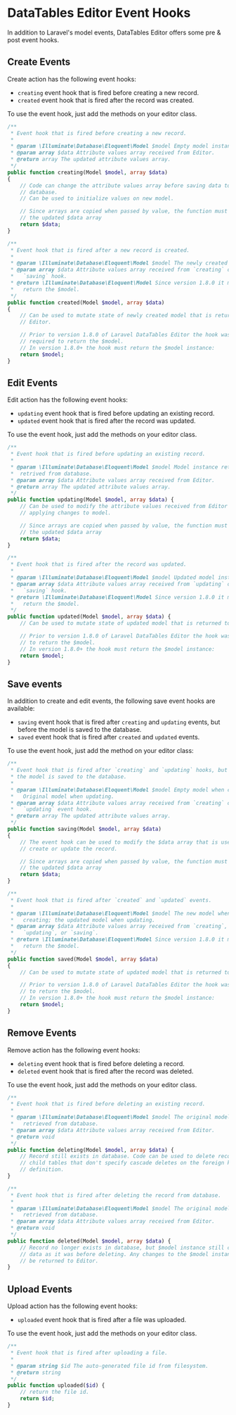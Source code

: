 # DataTables Editor Event Hooks

In addition to Laravel's model events, DataTables Editor offers some pre & post event hooks.

<a name="create-events"></a>
## Create Events

Create action has the following event hooks:

- `creating` event hook that is fired before creating a new record.
- `created` event hook that is fired after the record was created.

To use the event hook, just add the methods on your editor class.

```php
/**
 * Event hook that is fired before creating a new record.
 *
 * @param \Illuminate\Database\Eloquent\Model $model Empty model instance.
 * @param array $data Attribute values array received from Editor.
 * @return array The updated attribute values array.
 */
public function creating(Model $model, array $data)
{
    // Code can change the attribute values array before saving data to the
    // database.
    // Can be used to initialize values on new model.

    // Since arrays are copied when passed by value, the function must return
    // the updated $data array
    return $data;
}

/**
 * Event hook that is fired after a new record is created.
 *
 * @param \Illuminate\Database\Eloquent\Model $model The newly created model.
 * @param array $data Attribute values array received from `creating` or
 *   `saving` hook.
 * @return \Illuminate\Database\Eloquent\Model Since version 1.8.0 it must
 *   return the $model.
 */
public function created(Model $model, array $data)
{
    // Can be used to mutate state of newly created model that is returned to
    // Editor.

    // Prior to version 1.8.0 of Laravel DataTables Editor the hook was not
    // required to return the $model.
    // In version 1.8.0+ the hook must return the $model instance:
    return $model;
}
```

<a name="edit-events"></a>
## Edit Events

Edit action has the following event hooks:

- `updating` event hook that is fired before updating an existing record.
- `updated` event hook that is fired after the record was updated.

To use the event hook, just add the methods on your editor class.

```php
/**
 * Event hook that is fired before updating an existing record.
 *
 * @param \Illuminate\Database\Eloquent\Model $model Model instance retrived
 *  retrived from database.
 * @param array $data Attribute values array received from Editor.
 * @return array The updated attribute values array.
 */
public function updating(Model $model, array $data) {
    // Can be used to modify the attribute values received from Editor before
    // applying changes to model.

    // Since arrays are copied when passed by value, the function must return
    // the updated $data array
    return $data;
}

/**
 * Event hook that is fired after the record was updated.
 *
 * @param \Illuminate\Database\Eloquent\Model $model Updated model instance.
 * @param array $data Attribute values array received from `updating` or
 *   `saving` hook.
 * @return \Illuminate\Database\Eloquent\Model Since version 1.8.0 it must
 *   return the $model.
 */
public function updated(Model $model, array $data) {
    // Can be used to mutate state of updated model that is returned to Editor.

    // Prior to version 1.8.0 of Laravel DataTables Editor the hook was not required
    // to return the $model.
    // In version 1.8.0+ the hook must return the $model instance:
    return $model;
}
```

<a name="save-events"></a>
## Save events

In addition to create and edit events, the following save event hooks are available:

- `saving` event hook that is fired after `creating` and `updating` events, but
    before the model is saved to the database.
- `saved` event hook that is fired after `created` and `updated` events.

To use the event hook, just add the method on your editor class:

```php
/**
 * Event hook that is fired after `creating` and `updating` hooks, but before
 * the model is saved to the database.
 *
 * @param \Illuminate\Database\Eloquent\Model $model Empty model when creating;
 *   Original model when updating.
 * @param array $data Attribute values array received from `creating` or
 *   `updating` event hook.
 * @return array The updated attribute values array.
 */
public function saving(Model $model, array $data)
{
    // The event hook can be used to modify the $data array that is used to
    // create or update the record.

    // Since arrays are copied when passed by value, the function must return
    // the updated $data array
    return $data;
}

/**
 * Event hook that is fired after `created` and `updated` events.
 *
 * @param \Illuminate\Database\Eloquent\Model $model The new model when
 *   creating; the updated model when updating.
 * @param array $data Attribute values array received from `creating`,
 *   `updating`, or `saving`.
 * @return \Illuminate\Database\Eloquent\Model Since version 1.8.0 it must
 *   return the $model.
 */
public function saved(Model $model, array $data)
{
    // Can be used to mutate state of updated model that is returned to Editor.

    // Prior to version 1.8.0 of Laravel DataTables Editor the hook was not required
    // to return the $model.
    // In version 1.8.0+ the hook must return the $model instance:
    return $model;
}
```

<a name="remove-events"></a>
## Remove Events

Remove action has the following event hooks:

- `deleting` event hook that is fired before deleting a record.
- `deleted` event hook that is fired after the record was deleted.

To use the event hook, just add the methods on your editor class.

```php
/**
 * Event hook that is fired before deleting an existing record.
 *
 * @param \Illuminate\Database\Eloquent\Model $model The original model
 *   retrieved from database.
 * @param array $data Attribute values array received from Editor.
 * @return void
 */
public function deleting(Model $model, array $data) {
    // Record still exists in database. Code can be used to delete records from
    // child tables that don't specify cascade deletes on the foreign key
    // definition.
}

/**
 * Event hook that is fired after deleting the record from database.
 *
 * @param \Illuminate\Database\Eloquent\Model $model The original model
 *   retrieved from database.
 * @param array $data Attribute values array received from Editor.
 * @return void
 */
public function deleted(Model $model, array $data) {
    // Record no longer exists in database, but $model instance still contains
    // data as it was before deleting. Any changes to the $model instance will
    // be returned to Editor.
}
```

<a name="upload-events"></a>
## Upload Events

Upload action has the following event hooks:

- `uploaded` event hook that is fired after a file was uploaded.

To use the event hook, just add the methods on your editor class.

```php
/**
 * Event hook that is fired after uploading a file.
 *
 * @param string $id The auto-generated file id from filesystem.
 * @return string
 */
public function uploaded($id) {
    // return the file id.
    return $id;
}
```
